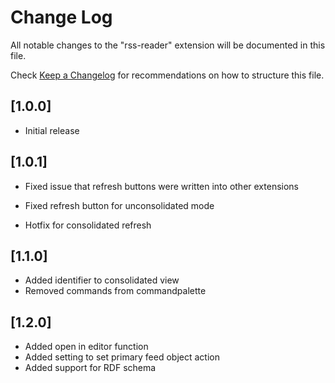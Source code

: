 # Change Log

All notable changes to the "rss-reader" extension will be documented in this file.

Check [Keep a Changelog](http://keepachangelog.com/) for recommendations on how to structure this file.

## [1.0.0]

- Initial release

## [1.0.1]

- Fixed issue that refresh buttons were written into other extensions
- Fixed refresh button for unconsolidated mode

- Hotfix for consolidated refresh

## [1.1.0]

- Added identifier to consolidated view
- Removed commands from commandpalette

## [1.2.0]

- Added open in editor function
- Added setting to set primary feed object action
- Added support for RDF schema